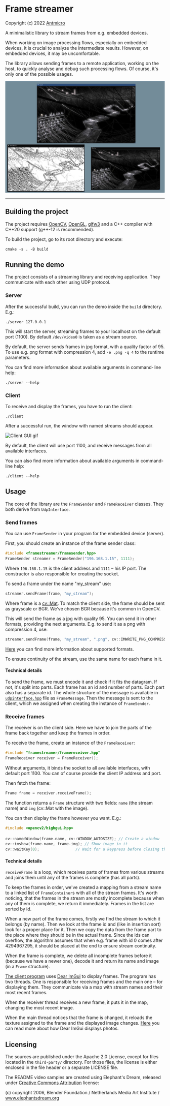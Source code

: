 # Frame streamer

Copyright (c) 2022 [Antmicro](https://www.antmicro.com)

A minimalistic library to stream frames from e.g. embedded devices.

When working on image processing flows, especially on embedded devices, it is crucial to analyze the intermediate results. However, on embedded devices, it may be uncomfortable.

The library allows sending frames to a remote application, working on the host, to quickly analyse and debug such processing flows. Of course, it's only one of the possible usages.

![Client GUI](resources/client.png)

----

## Building the project

The project requires [OpenCV](https://opencv.org/releases/), [OpenGL](https://www.khronos.org/opengl/wiki/Getting_Started#Downloading_OpenGL), [glfw3](https://www.glfw.org/download) and a C++ compiler with C++20 support (g++-12 is recommended). 

To build the project, go to its root directory and execute:
```
cmake -s . -B build
```

## Running the demo
The project consists of a streaming library and receiving application. They communicate with each other using UDP protocol.

### Server
After the successful build, you can run the demo inside the `build` directory. E.g.:
```
./server 127.0.0.1
```

This will start the server, streaming frames to your localhost on the default port (1100). By default `/dev/video0` is taken as a stream source.

By default, the server sends frames in jpg format, with a quality factor of 95. To use e.g. png format with compression 4, add `-e .png -q 4` to the runtime parameters.

You can find more information about available arguments in command-line help:
```
./server --help
```

### Client
To receive and display the frames, you have to run the client:
```
./client
```

After a successful run, the window with named streams should appear.

![Client GUI gif](resources/client.gif)

By default, the client will use port 1100, and receive messages from all available interfaces.

You can also find more information about available arguments in command-line help:
```
./client --help
```

## Usage
The core of the library are the `FrameSender` and `FrameReceiver` classes. They both derive from `UdpInterface`.

### Send frames
You can use `FrameSender` in your program for the embedded device (server). 

First, you should create an instance of the frame sender class:
```c++
#include <framestreamer/framesender.hpp>
FrameSender streamer = FrameSender("196.168.1.15", 1111);
```
Where `196.168.1.15` is the client address and `1111` – his IP port. The constructor is also responsible for creating the socket.

To send a frame under the name "my_stream" use:

```c++
streamer.sendFrame(frame, "my_stream");
```
Where frame is a [cv::Mat](https://docs.opencv.org/4.x/d3/d63/classcv_1_1Mat.html). To match the client side, the frame should be sent as grayscale or BGR. We've chosen BGR because it's common in OpenCV.

This will send the frame as a jpg with quality 95. You can send it in other formats, providing the next arguments. E.g. to send it as a png with compression 4, use:

```c++
streamer.sendFrame(frame, "my_stream", ".png", cv::IMWRITE_PNG_COMPRESSION=4);
```
[Here](https://docs.opencv.org/3.4/d4/da8/group__imgcodecs.html#ga288b8b3da0892bd651fce07b3bbd3a56) you can find more information about supported formats.

To ensure continuity of the stream, use the same name for each frame in it.

#### Technical details
To send the frame, we must encode it and check if it fits the datagram. If not, it's split into parts. Each frame has an id and number of parts. Each part also has a separate id. The whole structure of the message is available in [`udpinterface.hpp`](include/framestreamer/udpinterface.hpp) file as `FrameMessage`. Then the message is sent to the client, which we assigned when creating the instance of `FrameSender`.


### Receive frames

The receiver is on the client side. Here we have to join the parts of the frame back together and keep the frames in order.

To receive the frame, create an instance of the `FrameReceiver`:
```c++
#include "framestreamer/framereceiver.hpp"
FrameReceiver receiver = FrameReceiver();
```
Without arguments, it binds the socket to all available interfaces, with default port 1100. You can of course provide the client IP address and port.

Then fetch the frame:
```c++
Frame frame = receiver.receiveFrame();
```
The function returns a `Frame` structure with two fields: `name` (the stream name) and `img` (cv::Mat with the image).

You can then display the frame however you want. E.g.:
```c++
#include <opencv2/highgui.hpp>

cv::namedWindow(frame.name, cv::WINDOW_AUTOSIZE); // Create a window
cv::imshow(frame.name, frame.img); // Show image in it
cv::waitKey(0);                // Wait for a keypress before closing the window
```

#### Technical details
`receiveFrame` is a loop, which receives parts of frames from various streams and joins them until any of the frames is complete (has all parts).

To keep the frames in order, we've created a mapping from a stream name to a linked list of `FrameContainer`s with all of the stream frames. It's worth noticing, that the frames in the stream are mostly incomplete because when any of them is complete, we return it immediately. Frames in the list are sorted by id.

When a new part of the frame comes, firstly we find the stream to which it belongs (by name). Then we look at the frame id and (like in insertion sort) look for a proper place for it. Then we copy the data from the frame part to the place where they should be in the actual frame. Since the ids can overflow, the algorithm assumes that when e.g. frame with id 0 comes after 4294967295, it should be placed at the end to ensure stream continuity.

When the frame is complete, we delete all incomplete frames before it (because we have a newer one), decode it and return its name and image (in a `Frame` structure).

[The client program](src/client.cpp) uses [Dear ImGui](https://github.com/ocornut/imgui) to display frames. The program has two threads. One is responsible for receiving frames and the main one – for displaying them. They communicate via a map with stream names and their most recent frames.

When the receiver thread receives a new frame, it puts it in the map, changing the most recent image.

When the main thread notices that the frame is changed, it reloads the texture assigned to the frame and the displayed image changes. [Here](https://github.com/ocornut/imgui/wiki/Image-Loading-and-Displaying-Examples) you can read more about how Dear ImGui displays photos.

## Licensing

The sources are published under the Apache 2.0 License, except for files located in the `third-party/` directory. For those files, the license is either enclosed in the file header or a separate LICENSE file.

The README video samples are created using Elephant's Dream, released under [Creative Commons Attribution](https://creativecommons.org/licenses/by/2.5/) license:

(c) copyright 2006, Blender Foundation / Netherlands Media Art Institute / www.elephantsdream.org
